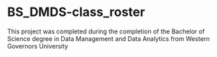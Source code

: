 # BS_DMDS-class_roster
This project was completed during the completion of the Bachelor of Science degree in Data Management and Data Analytics from Western Governors University
